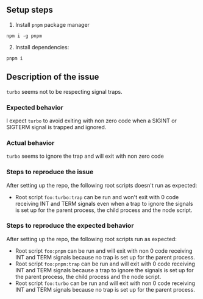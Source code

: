 ## Setup steps
1. Install `pnpm` package manager

```
npm i -g pnpm
```

2. Install dependencies:

```
pnpm i
```

## Description of the issue

`turbo` seems not to be respecting signal traps.

### Expected behavior

I expect `turbo` to avoid exiting with non zero code when a SIGINT or SIGTERM signal is trapped and ignored.

### Actual behavior

`turbo` seems to ignore the trap and will exit with non zero code

### Steps to reproduce the issue

After setting up the repo, the following root scripts doesn't run as expected:

- Root script `foo:turbo:trap` can be run and won't exit with 0 code receiving INT and TERM signals even when a trap to ignore the signals is set up for the parent process, the child process and the node script.

### Steps to reproduce the expected behavior

After setting up the repo, the following root scripts run as expected:

- Root script `foo:pnpm` can be run and will exit with non 0 code receiving INT and TERM signals because no trap is set up for the parent process.
- Root script `foo:pnpm:trap` can be run and will exit with 0 code receiving INT and TERM signals because a trap to ignore the signals is set up for the parent process, the child process and the node script.
- Root script `foo:turbo` can be run and will exit with non 0 code receiving INT and TERM signals because no trap is set up for the parent process.
